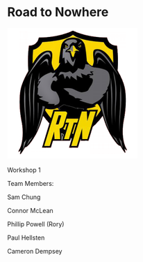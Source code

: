 # Road to Nowhere

![logo](images/blog/templogo.png)


Workshop 1

Team Members: 

Sam Chung

Connor McLean

Phillip Powell (Rory)

Paul Hellsten

Cameron Dempsey 





